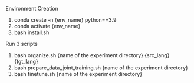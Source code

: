 Environment Creation

1. conda create -n {env_name} python==3.9
2. conda activate {env_name}
3. bash install.sh

Run 3 scripts

1. bash organize.sh {name of the experiment directory} {src_lang} {tgt_lang}
2. bash prepare_data_joint_training.sh {name of the experiment directory}
3. bash finetune.sh {name of the experiment directory}
